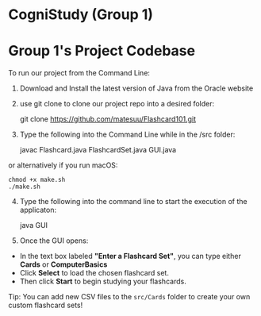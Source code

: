 # CogniStudy (Group 1)
# Group 1's Project Codebase


To run our project from the Command Line:

1. Download and Install the latest version of Java from the Oracle website

2. use git clone to clone our project repo into a desired folder:

    git clone https://github.com/matesuu/Flashcard101.git

3. Type the following into the Command Line while in the /src folder:

    javac Flashcard.java FlashcardSet.java GUI.java

or alternatively if you run macOS:

    chmod +x make.sh
    ./make.sh


4. Type the following into the command line to start the execution of the applicaton:

    java GUI

5. Once the GUI opens:
- In the text box labeled **"Enter a Flashcard Set"**, you can type either **Cards** or **ComputerBasics**
- Click **Select** to load the chosen flashcard set.
- Then click **Start** to begin studying your flashcards.

Tip: You can add new CSV files to the `src/Cards` folder to create your own custom flashcard sets!

